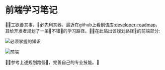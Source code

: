 # 前端学习笔记

工欲善其事，必先利其器。最近在github上看到该库:[developer-roadmap](https://github.com/kamranahmedse/developer-roadmap)，其给开发者规划了一条不错的学习路径。在此贴出该规划路径的前端部分:

![必须掌握的知识](https://camo.githubusercontent.com/6f81ebd002447b56e31cb0b2106a113bee90da23/68747470733a2f2f692e696d6775722e636f6d2f4d576b654d31382e706e67)

![前端](https://camo.githubusercontent.com/bbfb1d460db603b5305ed539c799644a1149b4ae/68747470733a2f2f692e696d6775722e636f6d2f7178353448764b2e706e67)

参考上述规划路径，完善自己的专业技能。